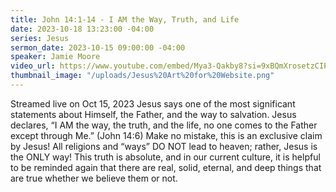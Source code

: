 ```yaml
---
title: John 14:1-14 - I AM the Way, Truth, and Life
date: 2023-10-18 13:23:00 -04:00
series: Jesus
sermon_date: 2023-10-15 09:00:00 -04:00
speaker: Jamie Moore
video_url: https://www.youtube.com/embed/Mya3-Qakby8?si=9xBQmXrosetzCIPX&amp;start=338
thumbnail_image: "/uploads/Jesus%20Art%20for%20Website.png"
---
```


Streamed live on Oct 15, 2023
Jesus says one of the most significant statements about Himself, the Father, and the way to salvation. Jesus declares, “I AM the way, the truth, and the life, no one comes to the Father except through Me.” (John 14:6) Make no mistake, this is an exclusive claim by Jesus! All religions and “ways” DO NOT lead to heaven; rather, Jesus is the ONLY way! This truth is absolute, and in our current culture, it is helpful to be reminded again that there are real, solid, eternal, and deep things that are true whether we believe them or not.